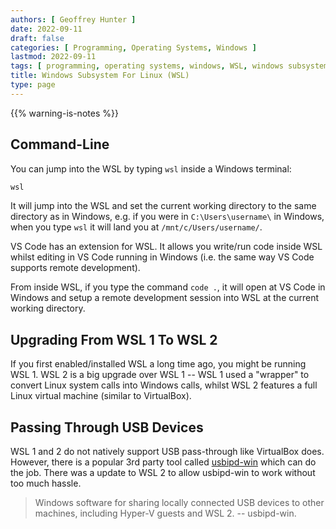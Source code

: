```yaml
---
authors: [ Geoffrey Hunter ]
date: 2022-09-11
draft: false
categories: [ Programming, Operating Systems, Windows ]
lastmod: 2022-09-11
tags: [ programming, operating systems, windows, WSL, windows subsystem, Linux, WSL 2 ]
title: Windows Subsystem For Linux (WSL)
type: page
---
```


{{% warning-is-notes %}}

## Command-Line

You can jump into the WSL by typing `wsl` inside a Windows terminal:

```powershell
wsl
```

It will jump into the WSL and set the current working directory to the same directory as in Windows, e.g. if you were in `C:\Users\username\` in Windows, when you type `wsl` it will land you at `/mnt/c/Users/username/`.

VS Code has an extension for WSL. It allows you write/run code inside WSL whilst editing in VS Code running in Windows (i.e. the same way VS Code supports remote development).

From inside WSL, if you type the command `code .`, it will open at VS Code in Windows and setup a remote development session into WSL at the current working directory.

## Upgrading From WSL 1 To WSL 2

If you first enabled/installed WSL a long time ago, you might be running WSL 1. WSL 2 is a big upgrade over WSL 1 -- WSL 1 used a "wrapper" to convert Linux system calls into Windows calls, whilst WSL 2 features a full Linux virtual machine (similar to VirtualBox).

## Passing Through USB Devices

WSL 1 and 2 do not natively support USB pass-through like VirtualBox does. However, there is a popular 3rd party tool called [usbipd-win](https://github.com/dorssel/usbipd-win) which can do the job. There was a update to WSL 2 to allow usbipd-win to work without too much hassle.

> Windows software for sharing locally connected USB devices to other machines, including Hyper-V guests and WSL 2. -- usbipd-win.